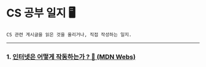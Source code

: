 # CS 공부 일지 🖥️
    CS 관련 게시글을 읽은 것을 올리거나, 직접 작성하는 일지.
___

### 1. <a href="https://github.com/DevJaepaL/TIL/tree/main/Computer%20Science/%EC%9D%B8%ED%84%B0%EB%84%B7%EC%9D%98%20%EC%9E%91%EB%8F%99%20%EC%9B%90%EB%A6%AC">인터넷은 어떻게 작동하는가 ? 👀 (MDN Webs)</a>
